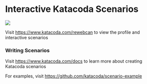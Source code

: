 # Interactive Katacoda Scenarios

[![](http://shields.katacoda.com/katacoda/rewebcan/count.svg)](https://www.katacoda.com/rewebcan "Get your profile on Katacoda.com")

Visit https://www.katacoda.com/rewebcan to view the profile and interactive scenarios

### Writing Scenarios
Visit https://www.katacoda.com/docs to learn more about creating Katacoda scenarios

For examples, visit https://github.com/katacoda/scenario-example
